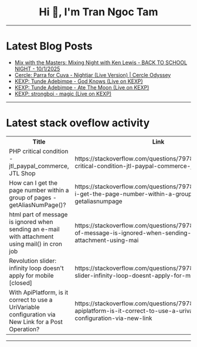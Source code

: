 <h1 align="center">Hi 👋, I'm Tran Ngoc Tam</h1>

---

# Latest Blog Posts 
<!-- BLOG-POST-LIST:START -->
- [Mix with the Masters: Mixing Night with Ken Lewis - BACK TO SCHOOL NIGHT - 10/1/2025](https://dev.to/music_youtube/mix-with-the-masters-mixing-night-with-ken-lewis-back-to-school-night-1012025-564j)
- [Cercle: Parra for Cuva - Nightjar &lpar;Live Version&rpar; | Cercle Odyssey](https://dev.to/music_youtube/cercle-parra-for-cuva-nightjar-live-version-cercle-odyssey-pk9)
- [KEXP: Tunde Adebimpe - God Knows &lpar;Live on KEXP&rpar;](https://dev.to/music_youtube/kexp-tunde-adebimpe-god-knows-live-on-kexp-18h6)
- [KEXP: Tunde Adebimpe - Ate The Moon &lpar;Live on KEXP&rpar;](https://dev.to/music_youtube/kexp-tunde-adebimpe-ate-the-moon-live-on-kexp-4cm0)
- [KEXP: strongboi - magic &lpar;Live on KEXP&rpar;](https://dev.to/music_youtube/kexp-strongboi-magic-live-on-kexp-5c8n)
<!-- BLOG-POST-LIST:END -->

---

# Latest stack oveflow activity
<table>
  <tr><th>Title</th><th>Link</th></tr>
  <!-- STACKOVERFLOW:START --><tr><td>PHP critical condition - jtl_paypal_commerce, JTL Shop</td><td>https://stackoverflow.com/questions/79781431/php-critical-condition-jtl-paypal-commerce-jtl-shop</td></tr><tr><td>How can I get the page number within a group of pages - getAliasNumPage&lpar;&rpar;?</td><td>https://stackoverflow.com/questions/79781426/how-can-i-get-the-page-number-within-a-group-of-pages-getaliasnumpage</td></tr><tr><td>html part of message is ignored when sending an e-mail with attachment using mail&lpar;&rpar; in cron job</td><td>https://stackoverflow.com/questions/79781374/html-part-of-message-is-ignored-when-sending-an-e-mail-with-attachment-using-mai</td></tr><tr><td>Revolution slider: infinity loop doesn&#39;t apply for mobile [closed]</td><td>https://stackoverflow.com/questions/79781143/revolution-slider-infinity-loop-doesnt-apply-for-mobile</td></tr><tr><td>With ApiPlatform, is it correct to use a UriVariable configuration via New Link for a Post Operation?</td><td>https://stackoverflow.com/questions/79781053/with-apiplatform-is-it-correct-to-use-a-urivariable-configuration-via-new-link</td></tr><!-- STACKOVERFLOW:END -->
</table>

---


